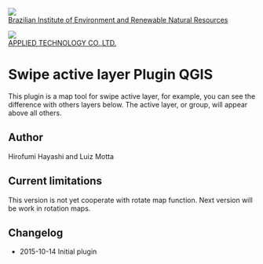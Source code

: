 <!-- IBAMA logo -->
[ibama_logo]: http://upload.wikimedia.org/wikipedia/commons/thumb/8/81/Logo_IBAMA.svg/150px-Logo_IBAMA.svg.png

![][ibama_logo]  
[Brazilian Institute of Environment and Renewable Natural Resources](http://www.ibama.gov.br)

<!-- APPTEC logo -->
[apptec_logo]: http://www.apptec.co.jp/assets/images/header_ci.png

![][apptec_logo]  
[APPLIED TECHNOLOGY CO.,LTD.](http://www.apptec.co.jp)

# Swipe active layer Plugin QGIS

This plugin is a map tool for swipe active layer, for example, you can see the difference with others layers below.
The active layer, or group, will appear above all others.

## Author
Hirofumi Hayashi and Luiz Motta

## Current limitations
This version is not yet cooperate with rotate map function.
Next version will be work in rotation maps.

## Changelog
- 2015-10-14
 Initial plugin

